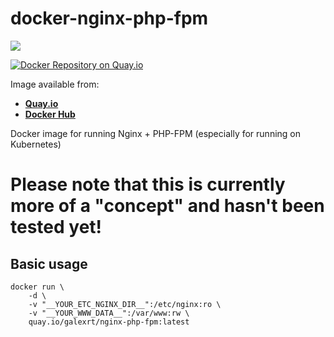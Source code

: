 # docker-nginx-php-fpm
[![](https://images.microbadger.com/badges/image/galexrt/nginx-php-fpm.svg)](https://microbadger.com/images/galexrt/nginx-php-fpm "Get your own image badge on microbadger.com")

[![Docker Repository on Quay.io](https://quay.io/repository/galexrt/nginx-php-fpm/status "Docker Repository on Quay.io")](https://quay.io/repository/galexrt/nginx-php-fpm)

Image available from:
* [**Quay.io**](https://quay.io/repository/galexrt/nginx-php-fpm)
* [**Docker Hub**](https://hub.docker.com/r/galexrt/nginx-php-fpm)

Docker image for running Nginx + PHP-FPM (especially for running on Kubernetes)

# Please note that this is currently more of a "concept" and hasn't been tested yet!

## Basic usage
```
docker run \
    -d \
    -v "__YOUR_ETC_NGINX_DIR__":/etc/nginx:ro \
    -v "__YOUR_WWW_DATA__":/var/www:rw \
    quay.io/galexrt/nginx-php-fpm:latest
```
